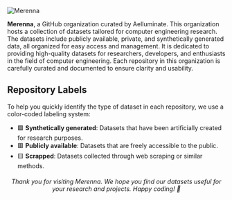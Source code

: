 ![Merenna](https://github.com/user-attachments/assets/8aeff370-c60a-4475-a2b4-356dbc039180)

**Merenna**, a GitHub organization curated by Aelluminate. This organization hosts a collection of datasets tailored for computer engineering research. The datasets include publicly available, private, and synthetically generated data, all organized for easy access and management. It is dedicated to providing high-quality datasets for researchers, developers, and enthusiasts in the field of computer engineering. Each repository in this organization is carefully curated and documented to ensure clarity and usability.

## Repository Labels

To help you quickly identify the type of dataset in each repository, we use a color-coded labeling system:

- 🟩 **Synthetically generated**: Datasets that have been artificially created for research purposes.
- 🟥 **Publicly available**: Datasets that are freely accessible to the public.
- 🟨 **Scrapped**: Datasets collected through web scraping or similar methods.

  
<div align="center">
  
  ###### Thank you for visiting Merenna. We hope you find our datasets useful for your research and projects. Happy coding! 🚀
</div>
